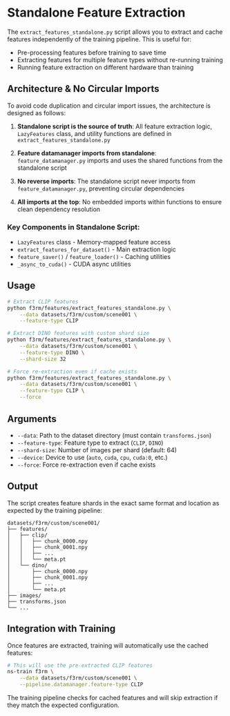 # Standalone Feature Extraction

The `extract_features_standalone.py` script allows you to extract and cache features independently of the training pipeline. This is useful for:

- Pre-processing features before training to save time
- Extracting features for multiple feature types without re-running training
- Running feature extraction on different hardware than training

## Architecture & No Circular Imports

To avoid code duplication and circular import issues, the architecture is designed as follows:

1. **Standalone script is the source of truth**: All feature extraction logic, `LazyFeatures` class, and utility functions are defined in `extract_features_standalone.py`

2. **Feature datamanager imports from standalone**: `feature_datamanager.py` imports and uses the shared functions from the standalone script

3. **No reverse imports**: The standalone script never imports from `feature_datamanager.py`, preventing circular dependencies

4. **All imports at the top**: No embedded imports within functions to ensure clean dependency resolution

### Key Components in Standalone Script:
- `LazyFeatures` class - Memory-mapped feature access
- `extract_features_for_dataset()` - Main extraction logic
- `feature_saver()` / `feature_loader()` - Caching utilities  
- `_async_to_cuda()` - CUDA async utilities

## Usage

```bash
# Extract CLIP features
python f3rm/features/extract_features_standalone.py \
    --data datasets/f3rm/custom/scene001 \
    --feature-type CLIP

# Extract DINO features with custom shard size
python f3rm/features/extract_features_standalone.py \
    --data datasets/f3rm/custom/scene001 \
    --feature-type DINO \
    --shard-size 32

# Force re-extraction even if cache exists
python f3rm/features/extract_features_standalone.py \
    --data datasets/f3rm/custom/scene001 \
    --feature-type CLIP \
    --force
```

## Arguments

- `--data`: Path to the dataset directory (must contain `transforms.json`)
- `--feature-type`: Feature type to extract (`CLIP`, `DINO`)
- `--shard-size`: Number of images per shard (default: 64)
- `--device`: Device to use (`auto`, `cuda`, `cpu`, `cuda:0`, etc.)
- `--force`: Force re-extraction even if cache exists

## Output

The script creates feature shards in the exact same format and location as expected by the training pipeline:

```
datasets/f3rm/custom/scene001/
├── features/
│   ├── clip/
│   │   ├── chunk_0000.npy
│   │   ├── chunk_0001.npy
│   │   ├── ...
│   │   └── meta.pt
│   └── dino/
│       ├── chunk_0000.npy
│       ├── chunk_0001.npy
│       ├── ...
│       └── meta.pt
├── images/
├── transforms.json
└── ...
```

## Integration with Training

Once features are extracted, training will automatically use the cached features:

```bash
# This will use the pre-extracted CLIP features
ns-train f3rm \
    --data datasets/f3rm/custom/scene001 \
    --pipeline.datamanager.feature-type CLIP
```

The training pipeline checks for cached features and will skip extraction if they match the expected configuration. 